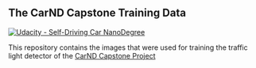 ## The CarND Capstone Training Data
[![Udacity - Self-Driving Car NanoDegree](https://s3.amazonaws.com/udacity-sdc/github/shield-carnd.svg)](http://www.udacity.com/drive)

This repository contains the images that were used for training the traffic light detector of the [CarND Capstone Project](https://github.com/MarkBroerkens/CarND-Capstone)
